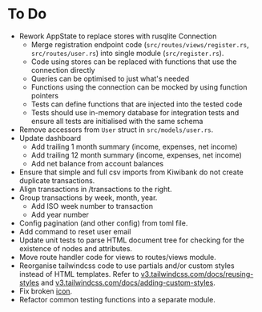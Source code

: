 # To Do

- Rework AppState to replace stores with rusqlite Connection
  - Merge registration endpoint code (`src/routes/views/register.rs`, `src/routes/user.rs`)
    into single module (`src/register.rs`).
  - Code using stores can be replaced with functions that use the connection directly
  - Queries can be optimised to just what's needed
  - Functions using the connection can be mocked by using function pointers
  - Tests can define functions that are injected into the tested code
  - Tests should use in-memory database for integration tests and ensure all tests
    are initialised with the same schema
- Remove accessors from `User` struct in `src/models/user.rs`.
- Update dashboard
  - Add trailing 1 month summary (income, expenses, net income)
  - Add trailing 12 month summary (income, expenses, net income)
  - Add net balance from account balances
- Ensure that simple and full csv imports from Kiwibank do not create duplicate
  transactions.
- Align transactions in /transactions to the right.
- Group transactions by week, month, year.
  - Add ISO week number to transaction
  - Add year number
- Config pagination (and other config) from toml file.
- Add command to reset user email
- Update unit tests to parse HTML document tree for checking for the existence
  of nodes and attributes.
- Move route handler code for views to routes/views module.
- Reorganise tailwindcss code to use partials and/or custom styles instead of
  HTML templates.
  Refer to [v3.tailwindcss.com/docs/reusing-styles](https://v3.tailwindcss.com/docs/reusing-styles) and [v3.tailwindcss.com/docs/adding-custom-styles](https://v3.tailwindcss.com/docs/adding-custom-styles).
- Fix broken [icon](./static/seal.png).
- Refactor common testing functions into a separate module.
